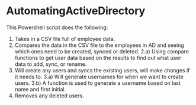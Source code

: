 # AutomatingActiveDirectory
This Powershell script does the following:

1) Takes in a CSV file full of employee data.
2) Compares the data in the CSV file to the employees in AD and seeing which ones need to be created, synced or deleted.
  2.a) Using compare functions to get user data based on the results to find out what user data to add, sync, or rename.
3) Will create any users and syncs the existing users, will make changes if it needs to.
  3.a) Will generate usernames for when we want to create users.
    3.b) A function is used to generate a username based on last name and first initial.
4) Removes any deleted users.
